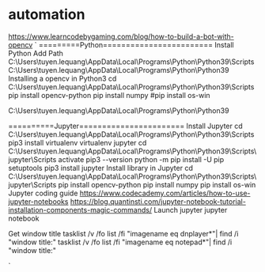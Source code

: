 # automation
https://www.learncodebygaming.com/blog/how-to-build-a-bot-with-opencv
`
=========Python========================
Install Python
 Add Path
	C:\Users\tuyen.lequang\AppData\Local\Programs\Python\Python39\Scripts
	C:\Users\tuyen.lequang\AppData\Local\Programs\Python\Python39\
Installing a opencv in Python3
	cd C:\Users\tuyen.lequang\AppData\Local\Programs\Python\Python39\Scripts
	pip install opencv-python
	pip install numpy
	#pip install os-win

C:\Users\tuyen.lequang\AppData\Local\Programs\Python\Python39

==========Jupyter=======================
Install Jupyter
	cd C:\Users\tuyen.lequang\AppData\Local\Programs\Python\Python39\Scripts
	pip3 install virtualenv
	virtualenv jupyter
	cd C:\Users\tuyen.lequang\AppData\Local\Programs\Python\Python39\Scripts\jupyter\Scripts
	activate
	pip3 --version
	python -m pip install -U pip setuptools
	pip3 install jupyter
Install library in Jupyter
	cd C:\Users\tuyen.lequang\AppData\Local\Programs\Python\Python39\Scripts\jupyter\Scripts
	pip install opencv-python
	pip install numpy
	pip install os-win	
Jupyter coding guide
	https://www.codecademy.com/articles/how-to-use-jupyter-notebooks
	https://blog.quantinsti.com/jupyter-notebook-tutorial-installation-components-magic-commands/
Launch jupyter
	jupyter notebook
	
	
Get window title
tasklist /v /fo list /fi "imagename eq  dnplayer*"| find /i  "window title:"
tasklist /v /fo list /fi "imagename eq  notepad*"| find /i  "window title:"

`
